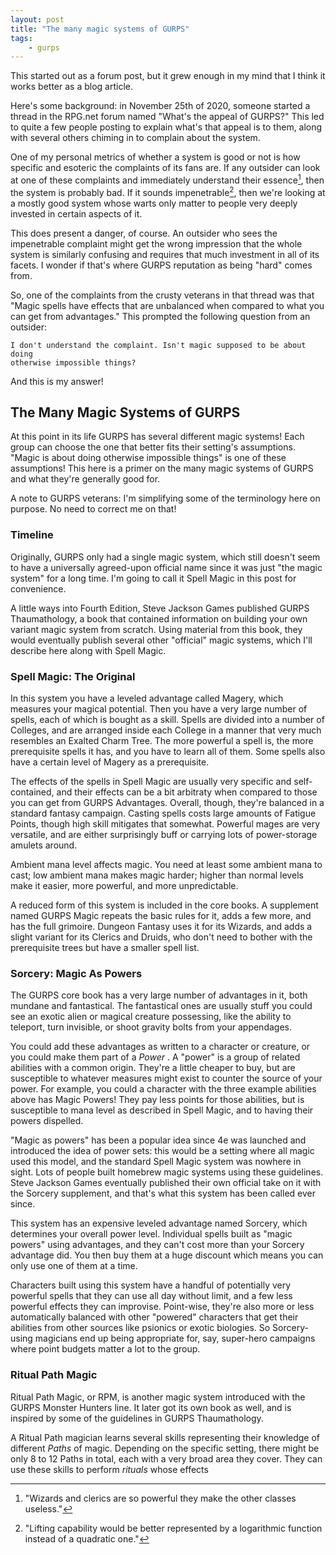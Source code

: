 ```yaml
---
layout: post
title: "The many magic systems of GURPS"
tags:
    - gurps
---
```


This started out as a forum post, but it grew enough in my mind that I think it
works better as a blog article.

Here's some background: in November 25th of 2020, someone started a thread in
the RPG.net forum named "What's the appeal of GURPS?" This led to quite a few
people posting to explain what's that appeal is to them, along with several
others chiming in to complain about the system.

One of my personal metrics of whether a system is good or not is how specific
and esoteric the complaints of its fans are. If any outsider can look at one of
these complaints and immediately understand their essence[^1], then the system
is probably bad. If it sounds impenetrable[^2], then we're looking at a mostly
good system whose warts only matter to people very deeply invested in certain
aspects of it.

This does present a danger, of course. An outsider who sees the impenetrable
complaint might get the wrong impression that the whole system is similarly
confusing and requires that much investment in all of its facets. I wonder if
that's where GURPS reputation as being "hard" comes from.

So, one of the complaints from the crusty veterans in that thread was that
"Magic spells have effects that are unbalanced when compared to what you can get
from advantages." This prompted the following question from an outsider:

    I don't understand the complaint. Isn't magic supposed to be about doing
    otherwise impossible things?

And this is my answer!

## The Many Magic Systems of GURPS

At this point in its life GURPS has several different magic systems! Each group
can choose the one that better fits their setting's assumptions. "Magic is about
doing otherwise impossible things" is one of these assumptions! This here is a
primer on the many magic systems of GURPS and what they're generally good for.

A note to GURPS veterans: I'm simplifying some of the terminology here on
purpose. No need to correct me on that!

### Timeline

Originally, GURPS only had a single magic system, which still doesn't seem to
have a universally agreed-upon official name since it was just "the magic
system" for a long time. I'm going to call it Spell Magic in this post for
convenience.

A little ways into Fourth Edition, Steve Jackson Games published GURPS
Thaumathology, a book that contained information on building your own variant
magic system from scratch. Using material from this book, they would eventually
publish several other "official" magic systems, which I'll describe here along
with Spell Magic.

### Spell Magic: The Original

In this system you have a leveled advantage called Magery, which measures your
magical potential. Then you have a very large number of spells, each of which is
bought as a skill. Spells are divided into a number of Colleges, and are
arranged inside each College in a manner that very much resembles an Exalted
Charm Tree. The more powerful a spell is, the more prerequisite spells it has,
and you have to learn all of them. Some spells also have a certain level of
Magery as a prerequisite.

The effects of the spells in Spell Magic are usually very specific and
self-contained, and their effects can be a bit arbitraty when compared to those
you can get from GURPS Advantages. Overall, though, they're balanced in a
standard fantasy campaign. Casting spells costs large amounts of Fatigue Points,
though high skill mitigates that somewhat. Powerful mages are very versatile,
and are either surprisingly buff or carrying lots of power-storage amulets
around.

Ambient mana level affects magic. You need at least some ambient mana to cast;
low ambient mana makes magic harder; higher than normal levels make it easier,
more powerful, and more unpredictable.

A reduced form of this system is included in the core books. A supplement named
GURPS Magic repeats the basic rules for it, adds a few more, and has the full
grimoire. Dungeon Fantasy uses it for its Wizards, and adds a slight variant for
its Clerics and Druids, who don't need to bother with the prerequisite trees but
have a smaller spell list.

### Sorcery: Magic As Powers

The GURPS core book has a very large number of advantages in it, both mundane
and fantastical. The fantastical ones are usually stuff you could see an exotic
alien or magical creature possessing, like the ability to teleport, turn
invisible, or shoot gravity bolts from your appendages.

You could add these advantages as written to a character or creature, or you
could make them part of a _Power_ . A "power" is a group of related abilities
with a common origin. They're a little cheaper to buy, but are susceptible to
whatever measures might exist to counter the source of your power. For example,
you could a character with the three example abilities above has Magic Powers!
They pay less points for those abilities, but is susceptible to mana level as
described in Spell Magic, and to having their powers dispelled.

"Magic as powers" has been a popular idea since 4e was launched and introduced
the idea of power sets: this would be a setting where all magic used this model,
and the standard Spell Magic system was nowhere in sight. Lots of people built
homebrew magic systems using these guidelines. Steve Jackson Games eventually
published their own official take on it with the Sorcery supplement, and that's
what this system has been called ever since.

This system has an expensive leveled advantage named Sorcery, which determines
your overall power level. Individual spells built as "magic powers" using
advantages, and they can't cost more than your Sorcery advantage did. You then
buy them at a huge discount which means you can only use one of them at a time.

Characters built using this system have a handful of potentially very powerful
spells that they can use all day without limit, and a few less powerful effects
they can improvise. Point-wise, they're also more or less automatically balanced
with other "powered" characters that get their abilities from other sources like
psionics or exotic biologies. So Sorcery-using magicians end up being
appropriate for, say, super-hero campaigns where point budgets matter a lot to
the group.

### Ritual Path Magic

Ritual Path Magic, or RPM, is another magic system introduced with the GURPS
Monster Hunters line. It later got its own book as well, and is inspired by some
of the guidelines in GURPS Thaumathology.

A Ritual Path magician learns several skills representing their knowledge of
different _Paths_ of magic. Depending on the specific setting, there might be
only 8 to 12 Paths in total, each with a very broad area they cover. They can
use these skills to perform _rituals_ whose effects

[^1]: "Wizards and clerics are so powerful they make the other classes useless."
[^2]: "Lifting capability would be better represented by a logarithmic function
    instead of a quadratic one."

